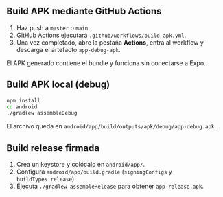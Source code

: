 ## Build APK mediante GitHub Actions

1. Haz push a `master` o `main`.
2. GitHub Actions ejecutará `.github/workflows/build-apk.yml`.
3. Una vez completado, abre la pestaña **Actions**, entra al workflow y descarga el artefacto `app-debug-apk`.

El APK generado contiene el bundle y funciona sin conectarse a Expo.

## Build APK local (debug)

```bash
npm install
cd android
./gradlew assembleDebug
```

El archivo queda en `android/app/build/outputs/apk/debug/app-debug.apk`.

## Build release firmada

1. Crea un keystore y colócalo en `android/app/`.
2. Configura `android/app/build.gradle` (`signingConfigs` y `buildTypes.release`).
3. Ejecuta `./gradlew assembleRelease` para obtener `app-release.apk`.
